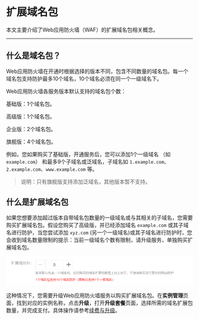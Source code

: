 # 扩展域名包

本文主要介绍了Web应用防火墙（WAF）的扩展域名包相关概念。

****

## **什么是域名包**？

Web应用防火墙在开通时根据选择的版本不同，包含不同数量的域名包。每一个域名包支持防护最多10个域名，10个域名必须在同一个一级域名下。

Web应用防火墙各服务版本默认支持的域名包个数：

基础版：1个域名包。

高级版：1个域名包。

企业版：2个域名包。

旗舰版：4个域名包。

例如，您如果购买了基础版，开通服务后，您可以添加1个一级域名 （如`example.com`） 和最多9个子域名或泛域名，子域名如 `1.example.com`、`2.example.com`、`www.example.com` 等。

> 说明：只有旗舰版支持添加泛域名，其他版本暂不支持。



## 什么是扩展域名包

如果您想要添加超过版本自带域名包数量的一级域名或与其相关的子域名，您需要购买扩展域名包。假设您购买了高级版，并已经添加域名  `example.com` 或其子域名进行防护，当您尝试添加  `xyz.com` (另一个一级域名)或其子域名进行防护时，您会收到域名数量限制的提示：当前一级域名个数有限制，请升级服务，单独购买扩展域名包。

![image](../../../..\image\WAF\price-image\WAF-Buy-Names-More.png)

这种情况下，您需要升级Web应用防火墙服务以购买扩展域名包。在**实例管理**页面，找到对应的实例名称，点击**升级**，打开**升级套餐**页面，选择所需的域名扩展包数量，并完成支付。具体操作请参考[续费与升级](/Renew-And-Upgrade.md)。